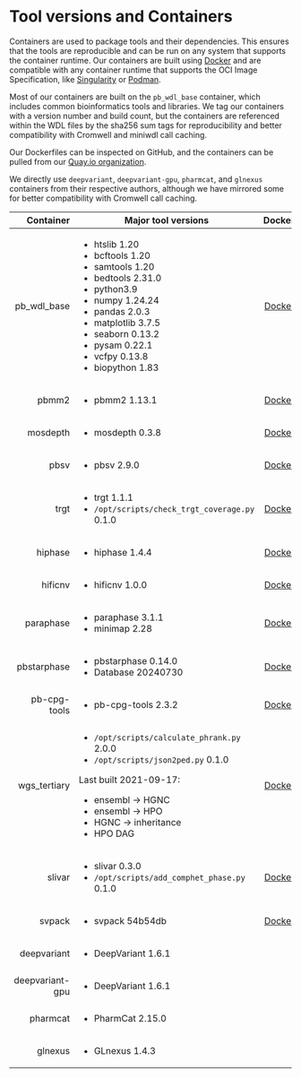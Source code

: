 # Tool versions and Containers

Containers are used to package tools and their dependencies. This ensures that the tools are reproducible and can be run on any system that supports the container runtime.  Our containers are built using [Docker](https://www.docker.com/) and are compatible with any container runtime that supports the OCI Image Specification, like [Singularity](https://sylabs.io/singularity/) or [Podman](https://podman.io/).

Most of our containers are built on the `pb_wdl_base` container, which includes common bioinformatics tools and libraries.  We tag our containers with a version number and build count, but the containers are referenced within the WDL files by the sha256 sum tags for reproducibility and better compatibility with Cromwell and miniwdl call caching.

Our Dockerfiles can be inspected on GitHub, and the containers can be pulled from our [Quay.io organization](https://quay.io/pacbio).

We directly use `deepvariant`, `deepvariant-gpu`, `pharmcat`, and `glnexus` containers from their respective authors, although we have mirrored some for better compatibility with Cromwell call caching.

| Container | Major tool versions | Dockerfile | Container |
| --------: | ------------------- | :---: | :---: |
| pb_wdl_base | <ul><li>htslib 1.20</li><li>bcftools 1.20</li><li>samtools 1.20</li><li>bedtools 2.31.0</li><li>python3.9</li><li>numpy 1.24.24</li><li>pandas 2.0.3</li><li>matplotlib 3.7.5</li><li>seaborn 0.13.2</li><li>pysam 0.22.1</li><li>vcfpy 0.13.8</li><li>biopython 1.83</li></ul> | [Dockerfile](https://github.com/PacificBiosciences/wdl-dockerfiles/tree/6b13cc246dd44e41903d17a660bb5432cdd18dbe/docker/pb_wdl_base) | [sha256:4b889a1f21a6a7fecf18820613cf610103966a93218de772caba126ab70a8e87](https://quay.io/pacbio/pb_wdl_base/manifest/pb_wdl_base@sha256:4b889a1f21a6a7fecf18820613cf610103966a93218de772caba126ab70a8e87) |
| pbmm2 | <ul><li>pbmm2 1.13.1</li></ul> | [Dockerfile](https://github.com/PacificBiosciences/wdl-dockerfiles/tree/6b13cc246dd44e41903d17a660bb5432cdd18dbe/docker/pbmm2) | [pbmm2@sha256:265eef770980d93b849d1ddb4a61ac449f15d96981054e91d29da89943084e0e](https://quay.io/pacbio/pbmm2/manifest/sha256:265eef770980d93b849d1ddb4a61ac449f15d96981054e91d29da89943084e0e) |
| mosdepth | <ul><li>mosdepth 0.3.8</li></ul> | [Dockerfile](https://github.com/PacificBiosciences/wdl-dockerfiles/tree/6b13cc246dd44e41903d17a660bb5432cdd18dbe/docker/mosdepth) | [mosdepth@sha256:f715c11100e9bb3562cce1c5e23a185cfcc92a6fec412b16c30c0250496cc0d1](https://quay.io/pacbio/mosdepth/manifest/sha256:f715c11100e9bb3562cce1c5e23a185cfcc92a6fec412b16c30c0250496cc0d1) |
| pbsv | <ul><li>pbsv 2.9.0</li></ul> | [Dockerfile](https://github.com/PacificBiosciences/wdl-dockerfiles/tree/6b13cc246dd44e41903d17a660bb5432cdd18dbe/docker/pbsv) | [pbsv@sha256:7626286e07dd185ca698efc80bd0d26cd3a139fe19781dfde5b6d07e895673cd](https://quay.io/pacbio/pbsv/manifest/sha256:7626286e07dd185ca698efc80bd0d26cd3a139fe19781dfde5b6d07e895673cd) |
| trgt | <ul><li>trgt 1.1.1</li><li>`/opt/scripts/check_trgt_coverage.py` 0.1.0</li></ul> | [Dockerfile](https://github.com/PacificBiosciences/wdl-dockerfiles/tree/21935d9303dc269e817fb87c6a4975ca692dd216/docker/trgt) | [trgt@sha256:d70396273c20d74ea3ca05fc9480f9877d1665fdabd12d68423fab6fec5e0eb7](https://quay.io/pacbio/trgt/manifest/sha256:d70396273c20d74ea3ca05fc9480f9877d1665fdabd12d68423fab6fec5e0eb7) |
| hiphase | <ul><li>hiphase 1.4.4</li></ul> | [Dockerfile](https://github.com/PacificBiosciences/wdl-dockerfiles/tree/0ab8c2ba1c4fead5eac00d3470e20fd09bef3517/docker/hiphase) | [hiphase@sha256:3c5029aaa38e8a6b0f9b042086691aac3747ccee60045e3e7531ae72059546b2](https://quay.io/pacbio/hiphase/manifest/sha256:3c5029aaa38e8a6b0f9b042086691aac3747ccee60045e3e7531ae72059546b2) |
| hificnv | <ul><li>hificnv 1.0.0</li></ul> | [Dockerfile](https://github.com/PacificBiosciences/wdl-dockerfiles/tree/6b13cc246dd44e41903d17a660bb5432cdd18dbe/docker/hificnv) | [hificnv@sha256:c9e2d07240299cfff655ae9a96eb604934879128bd7aed9e60af6619f6c36b9a](https://quay.io/pacbio/hificnv/manifest/sha256:c9e2d07240299cfff655ae9a96eb604934879128bd7aed9e60af6619f6c36b9a) |
| paraphase | <ul><li>paraphase 3.1.1</li><li>minimap 2.28</li></ul> | [Dockerfile](https://github.com/PacificBiosciences/wdl-dockerfiles/tree/6b13cc246dd44e41903d17a660bb5432cdd18dbe/docker/paraphase) | [paraphase@sha256:a114ac5b9a682d7dc0fdf25c92cfb36f80c07ab4f1fb76b2e58092521b123a4d](https://quay.io/pacbio/paraphase/manifest/sha256:a114ac5b9a682d7dc0fdf25c92cfb36f80c07ab4f1fb76b2e58092521b123a4d) |
| pbstarphase | <ul><li>pbstarphase 0.14.0</li><li>Database 20240730</li></ul> | [Dockerfile](https://github.com/PacificBiosciences/wdl-dockerfiles/tree/4909a4d17e18fc52f63f2d889e9944e19af36c5b/docker/pbstarphase) | [pbstarphase@sha256:82c840a3e3d71769bbd4e21d3ed42e48ff744c10bc12592156114a1922a13f80](https://quay.io/pacbio/pbstarphase/manifest/sha256:82c840a3e3d71769bbd4e21d3ed42e48ff744c10bc12592156114a1922a13f80) |
| pb-cpg-tools | <ul><li>pb-cpg-tools 2.3.2</li></ul> | [Dockerfile](https://github.com/PacificBiosciences/wdl-dockerfiles/tree/6b13cc246dd44e41903d17a660bb5432cdd18dbe/docker/pb-cpg-tools) | [pb-cpg-tools@sha256:d6e63fe3f6855cfe60f573de1ca85fab27f4a68e24a7f5691a7a805a22af292d](https://quay.io/pacbio/pb-cpg-tools/manifest/sha256:d6e63fe3f6855cfe60f573de1ca85fab27f4a68e24a7f5691a7a805a22af292d) |
| wgs_tertiary | <ul><li>`/opt/scripts/calculate_phrank.py` 2.0.0</li><li>`/opt/scripts/json2ped.py` 0.1.0</li></ul>Last built 2021-09-17:<ul><li>ensembl -> HGNC</li><li>ensembl -> HPO</li><li>HGNC -> inheritance</li><li>HPO DAG</li></ul> | [Dockerfile](https://github.com/PacificBiosciences/wdl-dockerfiles/tree/6b13cc246dd44e41903d17a660bb5432cdd18dbe/docker/wgs_tertiarysha256:8fc134fdf0665e14a67bf7a8b4b63f5ae891a370a1d50c9eec2059702440a3e2) | [wgs_tertiary@sha256:8fc134fdf0665e14a67bf7a8b4b63f5ae891a370a1d50c9eec2059702440a3e2](https://quay.io/pacbio/wgs_tertiary/manifest/sha256:8fc134fdf0665e14a67bf7a8b4b63f5ae891a370a1d50c9eec2059702440a3e2) |
| slivar | <ul><li>slivar 0.3.0</li><li>`/opt/scripts/add_comphet_phase.py` 0.1.0</li></ul> | [Dockerfile](https://github.com/PacificBiosciences/wdl-dockerfiles/tree/6b13cc246dd44e41903d17a660bb5432cdd18dbe/docker/slivar) | [slivar@sha256:35be557730d3ac9e883f1c2010fb24ac02631922f9b4948b0608d3e643a46e8b](https://quay.io/pacbio/slivar/manifest/sha256:35be557730d3ac9e883f1c2010fb24ac02631922f9b4948b0608d3e643a46e8b) |
| svpack | <ul><li>svpack 54b54db</li></ul> | [Dockerfile](https://github.com/PacificBiosciences/wdl-dockerfiles/tree/6fc750b0c65b4a5c1eb65791eab9eed89864d858/docker/svpack) | [svpack@sha256:628e9851e425ed8044a907d33de04043d1ef02d4d2b2667cf2e9a389bb011eba](https://quay.io/pacbio/svpack/manifest/sha256:628e9851e425ed8044a907d33de04043d1ef02d4d2b2667cf2e9a389bb011eba) |
| deepvariant | <ul><li>DeepVariant 1.6.1</li></ul> |  | [deepvariant:1.6.1](https://hub.docker.com/layers/google/deepvariant/1.6.1/images/sha256-ccab95548e6c3ec28c75232987f31209ff1392027d67732435ce1ba3d0b55c68) |
| deepvariant-gpu | <ul><li>DeepVariant 1.6.1</li></ul> |  | [deepvariant:1.6.1-gpu](https://hub.docker.com/layers/google/deepvariant/1.6.1-gpu/images/sha256-7929c55106d3739daa18d52802913c43af4ca2879db29656056f59005d1d46cb) |
| pharmcat | <ul><li>PharmCat 2.15.0</li></ul> |  | [pharmcat:2.15.0](https://hub.docker.com/layers/pgkb/pharmcat/2.15.0/images/sha256-1484e0f1a3810da3e6be62d8fab83d57ea6e7abeedc58715e1685529bf8f244e) |
| glnexus | <ul><li>GLnexus 1.4.3</li></ul> |  | [glnexus:1.4.3](https://quay.io/pacbio/glnexus/manifest/sha256:ce6fecf59dddc6089a8100b31c29c1e6ed50a0cf123da9f2bc589ee4b0c69c8e) |
